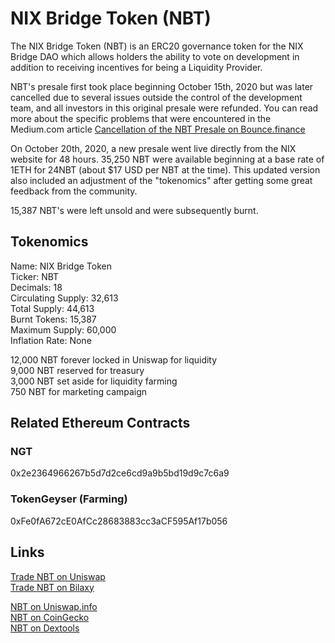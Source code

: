 # NIX Bridge Token \(NBT\)

The NIX Bridge Token \(NBT\) is an ERC20 governance token for the NIX Bridge DAO which allows holders the ability to vote on development in addition to receiving incentives for being a Liquidity Provider.

NBT's presale first took place beginning October 15th, 2020 but was later cancelled due to several issues outside the control of the development team, and all investors in this original presale were refunded. You can read more about the specific problems that were encountered in the Medium.com article [Cancellation of the NBT Presale on Bounce.finance](https://nixplatform.medium.com/cancellation-of-the-nbt-presale-on-bounce-finance-7a144e64ba79)

On October 20th, 2020, a new presale went live directly from the NIX website for 48 hours. 35,250 NBT were available beginning at a base rate of 1ETH for 24NBT \(about $17 USD per NBT at the time\). This updated version also included an adjustment of the "tokenomics" after getting some great feedback from the community.

15,387 NBT's were left unsold and were subsequently burnt.

## Tokenomics

Name: NIX Bridge Token  
Ticker: NBT  
Decimals: 18  
Circulating Supply: 32,613  
Total Supply: 44,613  
Burnt Tokens: 15,387  
Maximum Supply: 60,000  
Inflation Rate: None

12,000 NBT forever locked in Uniswap for liquidity  
9,000 NBT reserved for treasury  
3,000 NBT set aside for liquidity farming  
750 NBT for marketing campaign

## Related Ethereum Contracts

### NGT

0x2e2364966267b5d7d2ce6cd9a9b5bd19d9c7c6a9

### TokenGeyser \(Farming\)

0xFe0fA672cE0AfCc28683883cc3aCF595Af17b056

## Links

[Trade NBT on Uniswap](https://app.uniswap.org/#/swap?inputCurrency=0x2e2364966267b5d7d2ce6cd9a9b5bd19d9c7c6a9)  
[Trade NBT on Bilaxy](https://bilaxy.com/trade/NBT_ETH)  
  
[NBT on Uniswap.info](https://info.uniswap.org/pair/0x06e4c11eaac88ae9253f9e86b60c8b4e7d4b281c)  
[NBT on CoinGecko](https://www.coingecko.com/en/coins/nix-bridge-token)  
[NBT on Dextools](https://www.dextools.io/app/uniswap/pair-explorer/0x06e4c11eaac88ae9253f9e86b60c8b4e7d4b281c)

